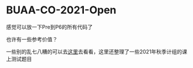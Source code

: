 # BUAA-CO-2021-Open
 感觉可以放一下Pre到P6的所有代码了
 
 也许有一些参考价值？
 
 一些别的乱七八糟的可以去[这里](https://flyinglandlord.github.io)去看看，这里还整理了一些2021年秋季计组的课上测试题目
 
